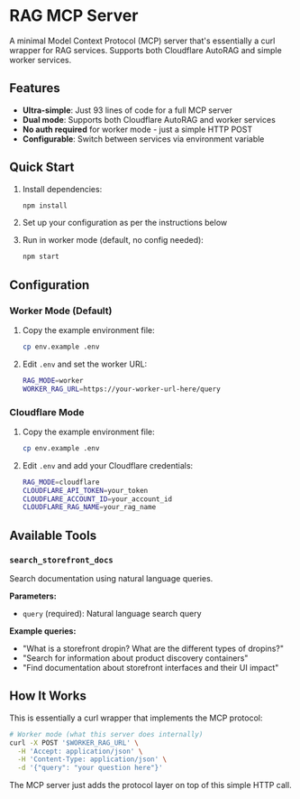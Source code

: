 # RAG MCP Server

A minimal Model Context Protocol (MCP) server that's essentially a curl wrapper for RAG services. Supports both Cloudflare AutoRAG and simple worker services.

## Features

- **Ultra-simple**: Just 93 lines of code for a full MCP server
- **Dual mode**: Supports both Cloudflare AutoRAG and worker services
- **No auth required** for worker mode - just a simple HTTP POST
- **Configurable**: Switch between services via environment variable

## Quick Start

1. Install dependencies:
   ```bash
   npm install
   ```

2. Set up your configuration as per the instructions below

3. Run in worker mode (default, no config needed):
   ```bash
   npm start
   ```

## Configuration

### Worker Mode (Default)
1. Copy the example environment file:
   ```bash
   cp env.example .env
   ```

2. Edit `.env` and set the worker URL:
   ```bash
   RAG_MODE=worker
   WORKER_RAG_URL=https://your-worker-url-here/query
   ```

### Cloudflare Mode
1. Copy the example environment file:
   ```bash
   cp env.example .env
   ```

2. Edit `.env` and add your Cloudflare credentials:
   ```bash
   RAG_MODE=cloudflare
   CLOUDFLARE_API_TOKEN=your_token
   CLOUDFLARE_ACCOUNT_ID=your_account_id
   CLOUDFLARE_RAG_NAME=your_rag_name
   ```

## Available Tools

### `search_storefront_docs`
Search documentation using natural language queries.

**Parameters:**
- `query` (required): Natural language search query

**Example queries:**
- "What is a storefront dropin? What are the different types of dropins?"
- "Search for information about product discovery containers"
- "Find documentation about storefront interfaces and their UI impact"

## How It Works

This is essentially a curl wrapper that implements the MCP protocol:

```bash
# Worker mode (what this server does internally)
curl -X POST '$WORKER_RAG_URL' \
  -H 'Accept: application/json' \
  -H 'Content-Type: application/json' \
  -d '{"query": "your question here"}'
```

The MCP server just adds the protocol layer on top of this simple HTTP call.
